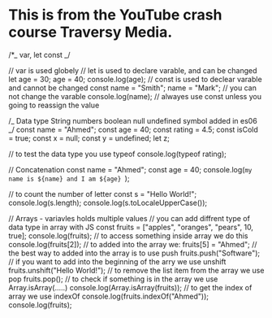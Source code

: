 <!-- @format -->

# This is from the YouTube crash course Traversy Media.

/\*_
var, let const
_/

// var is used globely
// let is used to declare varable, and can be changed
let age = 30;
age = 40;
console.log(age);
// const is used to declear varable and cannot be changed
const name = "Smith";
name = "Mark"; // you can not change the varable
console.log(name);
// alwayes use const unless you going to reassign the value

/_
Data type
String
numbers
boolean
null
undefined
symbol added in es06
_/
const name = "Ahmed";
const age = 40;
const rating = 4.5;
const isCold = true;
const x = null;
const y = undefined;
let z;

// to test the data type you use typeof
console.log(typeof rating);

// Concatenation
const name = "Ahmed";
const age = 40;
console.log(`my name is ${name} and I am ${age} `);

// to count the number of letter
const s = "Hello World!";
console.log(s.length);
console.log(s.toLocaleUpperCase());

// Arrays - variavles holds multiple values
// you can add diffrent type of data type in array with JS
const fruits = ["apples", "oranges", "pears", 10, true];
console.log(fruits);
// to access something inside array we do this
console.log(fruits[2]);
// to added into the array we:
fruits[5] = "Ahmed";
// the best way to added into the array is to use push
fruits.push("Software");
// if you want to add into the beginning of the arry we use unshift
fruits.unshift("Hello World!");
// to remove the list item from the array we use pop
fruits.pop();
// to check if something is in the array we use Array.isArray(.....)
console.log(Array.isArray(fruits));
// to get the index of array we use indexOf
console.log(fruits.indexOf("Ahmed"));
console.log(fruits);
